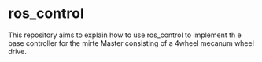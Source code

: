 # ros_control
This repository aims to explain how to use ros_control to implement th e base controller for the mirte Master consisting of a 4wheel mecanum wheel drive.  
